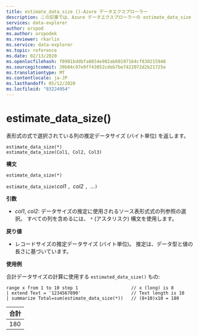 ```yaml
---
title: estimate_data_size ()-Azure データエクスプローラー
description: この記事では、Azure データエクスプローラーの estimate_data_size () について説明します。
services: data-explorer
author: orspod
ms.author: orspodek
ms.reviewer: rkarlin
ms.service: data-explorer
ms.topic: reference
ms.date: 02/13/2020
ms.openlocfilehash: f0901bddbfa8854e902ab60197164cf830215948
ms.sourcegitcommit: 39b04c97e9ff43052cdeb7be7422072d2b21725e
ms.translationtype: MT
ms.contentlocale: ja-JP
ms.lasthandoff: 05/12/2020
ms.locfileid: "83224954"
---
```

# <a name="estimate_data_size"></a>estimate_data_size()

表形式の式で選択されている列の推定データサイズ (バイト単位) を返します。

```kusto
estimate_data_size(*)
estimate_data_size(Col1, Col2, Col3)
```

**構文**

`estimate_data_size(*)`

`estimate_data_size(`*col1* `, `*col2* `, `...`)`

**引数**

* *col1*, *col2*: データサイズの推定に使用されるソース表形式式の列参照の選択。 すべての列を含めるには、 `*` (アスタリスク) 構文を使用します。

**戻り値**

* レコードサイズの推定データサイズ (バイト単位)。 推定は、データ型と値の長さに基づいています。

**使用例**

合計データサイズの計算に使用する `estimated_data_size()` もの:

<!-- csl: https://help.kusto.windows.net/Samples -->
```kusto
range x from 1 to 10 step 1                    // x (long) is 8 
| extend Text = '1234567890'                   // Text length is 10  
| summarize Total=sum(estimate_data_size(*))   // (8+10)x10 = 180
```

|合計|
|---|
|180|
